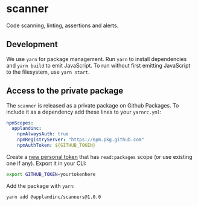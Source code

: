 # scanner
Code scanning, linting, assertions and alerts.

## Development
We use `yarn` for package management. Run `yarn` to install dependencies and `yarn build` to emit JavaScript. To run without first emitting JavaScript to the filesystem, use `yarn start`.

## Access to the private package
The `scanner` is released as a private package on Github Packages. To include it as a dependency add these lines to your `yarnrc.yml`:
```yaml
npmScopes:
  applandinc:
    npmAlwaysAuth: true
    npmRegistryServer: "https://npm.pkg.github.com"
    npmAuthToken: ${GITHUB_TOKEN}
```
Create a [new personal token](https://github.com/settings/tokens/new) that has `read:packages` scope (or use existing one if any). Export it in your CLI:
```bash
export GITHUB_TOKEN=yourtokenhere
```
Add the package with `yarn`:
```bash
yarn add @applandinc/scanners@1.0.0
```
